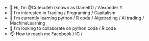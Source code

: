 - 👋 Hi, I’m @Cutecuteh (known as GameID) / Alexander Y.
- 👀 I’m interested in Trading / Programing / Capitalism
- 🌱 I’m currently learning python / R code / Algotrading / AI trading / MachineLearning 
- 💞️ I’m looking to collaborate on python code / R code
- 📫 How to reach me Facebook / IG / 

<!---
Cutecuteh/Cutecuteh is a ✨ special ✨ repository because its `README.md` (this file) appears on your GitHub profile.
You can click the Preview link to take a look at your changes.
--->

